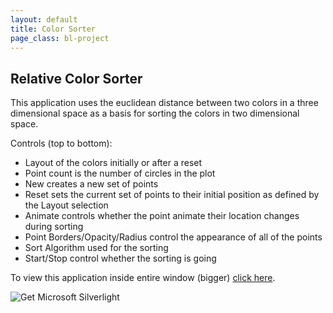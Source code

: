 ```yaml
---
layout: default
title: Color Sorter
page_class: bl-project
---
```


Relative Color Sorter
---------------------

This application uses the euclidean distance between two colors in a three dimensional space as a basis for sorting the colors in two dimensional space.

<span>Controls (top to bottom):</span>

* Layout of the colors initially or after a reset
* Point count is the number of circles in the plot
* New creates a new set of points
* Reset sets the current set of points to their initial position as defined by the Layout selection
* Animate controls whether the point animate their location changes during sorting
* Point Borders/Opacity/Radius control the appearance of all of the points
* Sort Algorithm used for the sorting
* Start/Stop control whether the sorting is going

To view this application inside entire window (bigger) [click here][color_sorter_large].

<object id="SilverlightPlugin1" width="100%" height="600" data="data:application/x-silverlight-2," type="application/x-silverlight-2">
  <param name="source" value="/projects/ColorSorter.xap" />
  <!-- Display installation image. -->
  <a href="http://go.microsoft.com/fwlink/?LinkID=149156" style="text-decoration: none;">
    <img src="http://go.microsoft.com/fwlink/?LinkId=108181" alt="Get Microsoft Silverlight" style="border-style: none" />
  </a>
</object>

[color_sorter_large]: /pages/projects/color_sorter_large.html
